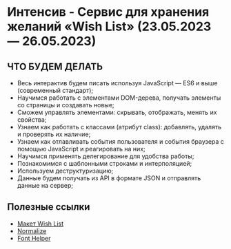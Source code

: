 # Интенсив - Сервис для хранения желаний «Wish List» (23.05.2023 — 26.05.2023)
## ЧТО БУДЕМ ДЕЛАТЬ

- Весь интерактив будем писать используя JavaScript  — ES6 и выше (современный стандарт);
- Научимся работать с элементами DOM-дерева, получать элементы со страницы и создавать новые;
- Сможем управлять элементами: скрывать, отображать, менять их свойства;
- Узнаем как работать с классами (атрибут class): добавлять, удалять и проверять их наличие;
- Узнаем как отлавливать события пользователя и события браузера с помощью JavaScript и реагировать на них;
- Научимся применять делегирование для удобства работы;
- Познакомимся с шаблонными строками и интерполяцией;
- Используем деструктуризацию;
- Данные будем получать из API в формате JSON и отправлять данные на сервер;

## Полезные ссылки
- [Макет Wish List](https://www.figma.com/file/AxM4tPHrjbkzy03ViU8Xsx/Wish_List-2.0-(intensive)?type=design&node-id=0%3A1&t=imlPwku2BJZKRqDs-1)
- [Normalize](https://necolas.github.io/normalize.css/)
- [Font Helper](https://gwfh.mranftl.com/fonts)